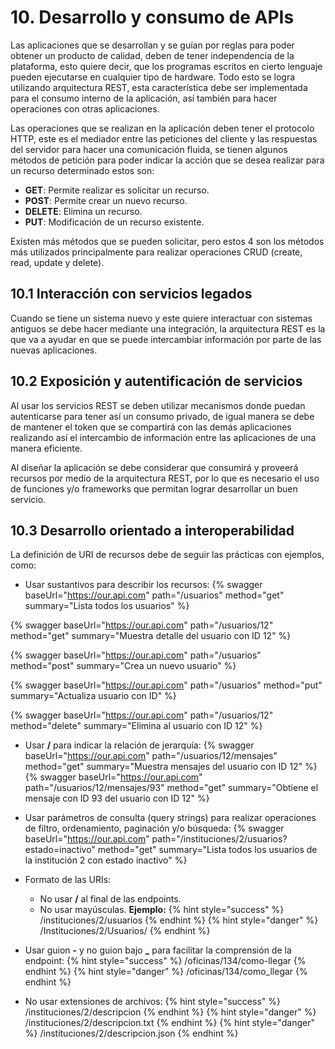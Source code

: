 # 10. Desarrollo y consumo de APIs

Las aplicaciones que se desarrollan y se guían por reglas para poder obtener un producto de calidad, deben de tener independencia de la plataforma, esto quiere decir, que los programas escritos en cierto lenguaje pueden ejecutarse en cualquier tipo de hardware. Todo esto se logra utilizando arquitectura REST, esta característica debe ser implementada para el consumo interno de la aplicación, así también para hacer operaciones con otras aplicaciones.

Las operaciones que se realizan en la aplicación deben tener el protocolo HTTP, este es el mediador entre las peticiones del cliente y las respuestas del servidor para hacer una comunicación fluida, se tienen algunos métodos de petición para poder indicar la acción que se desea realizar para un recurso determinado estos son: 

- **GET**: Permite realizar es solicitar un recurso.
- **POST**: Permite crear un nuevo recurso.
- **DELETE**: Elimina un recurso.
- **PUT**: Modificación de un recurso existente.

Existen más métodos que se pueden solicitar, pero estos 4 son los métodos más utilizados principalmente para realizar operaciones CRUD (create, read, update y delete).

## 10.1 Interacción con servicios legados

Cuando se tiene un sistema nuevo y este quiere interactuar con sistemas antiguos se debe hacer mediante una integración, la arquitectura REST es la que va a ayudar en que se puede intercambiar información por parte de las nuevas aplicaciones.

## 10.2 Exposición y autentificación de servicios

Al usar los servicios REST se deben utilizar mecanismos donde puedan autenticarse para tener así un consumo privado, de igual manera se debe de mantener el token que se compartirá con las demás aplicaciones realizando así el intercambio de información entre las aplicaciones de una manera eficiente.

Al diseñar la aplicación se debe considerar que consumirá y proveerá recursos por medio de la arquitectura REST, por lo que es necesario el uso de funciones y/o frameworks que permitan lograr desarrollar un buen servicio.

## 10.3 Desarrollo orientado a interoperabilidad

La definición de URI de recursos debe de seguir las prácticas con ejemplos, como:

- Usar sustantivos para describir los recursos:
{% swagger baseUrl="https://our.api.com" path="/usuarios" method="get" summary="Lista todos los usuarios" %}

{% swagger baseUrl="https://our.api.com" path="/usuarios/12" method="get" summary="Muestra detalle del usuario con ID 12" %}

{% swagger baseUrl="https://our.api.com" path="/usuarios" method="post" summary="Crea un nuevo usuario" %}

{% swagger baseUrl="https://our.api.com" path="/usuarios" method="put" summary="Actualiza usuario con ID" %}

{% swagger baseUrl="https://our.api.com" path="/usuarios/12" method="delete" summary="Elimina al usuario con ID 12" %}

    
- Usar **/** para indicar la relación de jerarquía:
{% swagger baseUrl="https://our.api.com" path="/usuarios/12/mensajes" method="get" summary="Muestra mensajes del usuario con ID 12" %}
{% swagger baseUrl="https://our.api.com" path="/usuarios/12/mensajes/93" method="get" summary="Obtiene el mensaje con ID 93 del usuario con ID 12" %}


- Usar parámetros de consulta (query strings) para realizar operaciones de filtro, ordenamiento, paginación y/o búsqueda:
{% swagger baseUrl="https://our.api.com" path="/instituciones/2/usuarios?estado=inactivo" method="get" summary="Lista todos los usuarios de la institución 2 con estado inactivo" %}
    
- Formato de las URIs:
    * No usar **/** al final de las endpoints.
    * No usar mayúsculas.
    **Ejemplo:**
    {% hint style="success" %} /instituciones/2/usuarios {% endhint %}
    {% hint style="danger" %} /Instituciones/2/Usuarios/ {% endhint %}
    
    
- Usar guion **-** y no guion bajo **_** para facilitar la comprensión de la endpoint:
    {% hint style="success" %} /oficinas/134/como-llegar {% endhint %}
    {% hint style="danger" %} /oficinas/134/como_llegar {% endhint %}

- No usar extensiones de archivos:
    {% hint style="success" %} /instituciones/2/descripcion  {% endhint %}
    {% hint style="danger" %} /instituciones/2/descripcion.txt {% endhint %}
    {% hint style="danger" %} /instituciones/2/descripcion.json {% endhint %}
